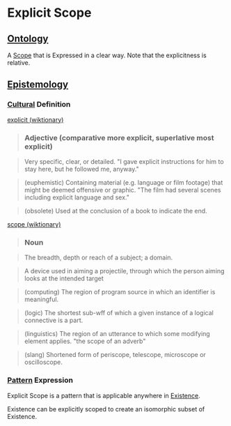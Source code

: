 # Explicit Scope

## [Ontology](./ontology.md)

A [Scope](./scope.md) that is Expressed in a clear way. Note that the explicitness is relative.

## [Epistemology](./epistemology.md)

### [Cultural](./culture.md) Definition

<a href="http://en.wiktionary.org/wiki/explicit" target="_blank">explicit (wiktionary)</a>

> ### Adjective (comparative more explicit, superlative most explicit)

> Very specific, clear, or detailed. "I gave explicit instructions for him to stay here, but he followed me, anyway."

> (euphemistic) Containing material (e.g. language or film footage) that might be deemed offensive or graphic. "The film had several scenes including explicit language and sex."

> (obsolete) Used at the conclusion of a book to indicate the end.

<a href="http://en.wiktionary.org/wiki/scope" target="_blank">scope (wiktionary)</a>

> ### Noun

> The breadth, depth or reach of a subject; a domain.

> A device used in aiming a projectile, through which the person aiming looks at the intended target

> (computing) The region of program source in which an identifier is meaningful.

> (logic) The shortest sub-wff of which a given instance of a logical connective is a part.

> (linguistics) The region of an utterance to which some modifying element applies. "the scope of an adverb"

> (slang) Shortened form of periscope, telescope, microscope or oscilloscope.

### [Pattern](./pattern.md) Expression

Explicit Scope is a pattern that is applicable anywhere in [Existence](./existence.md).

Existence can be explicitly scoped to create an isomorphic subset of Existence.
